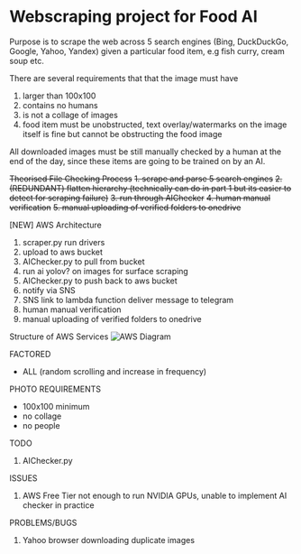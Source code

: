 # Webscraping project for Food AI

Purpose is to scrape the web across 5 search engines (Bing, DuckDuckGo, Google, Yahoo, Yandex) given a particular food item, e.g fish curry, cream soup etc.

There are several requirements that that the image must have
1. larger than 100x100
2. contains no humans
3. is not a collage of images
4. food item must be unobstructed, text overlay/watermarks on the image itself is fine but cannot be obstructing the food image

All downloaded images must be still manually checked by a human at the end of the day, since these items are going to be trained on by an AI.

~~Theorised File Checking Process~~
~~1. scrape and parse 5 search engines~~
~~2. (REDUNDANT) flatten hierarchy (technically can do in part 1 but its easier to detect for scraping failure)~~
~~3. run through AIChecker~~
~~4. human manual verification~~
~~5. manual uploading of verified folders to onedrive~~

[NEW] AWS Architecture
1. scraper.py run drivers
2. upload to aws bucket
3. AIChecker.py to pull from bucket
4. run ai yolov? on images for surface scraping
5. AIChecker.py to push back to aws bucket
6. notify via SNS
7. SNS link to lambda function deliver message to telegram
8. human manual verification
9. manual uploading of verified folders to onedrive

Structure of AWS Services
![AWS Diagram](image.png)

FACTORED
- ALL (random scrolling and increase in frequency)

PHOTO REQUIREMENTS
- 100x100 minimum
- no collage
- no people

TODO
1. AIChecker.py

ISSUES
1. AWS Free Tier not enough to run NVIDIA GPUs, unable to implement AI checker in practice

PROBLEMS/BUGS
1. Yahoo browser downloading duplicate images